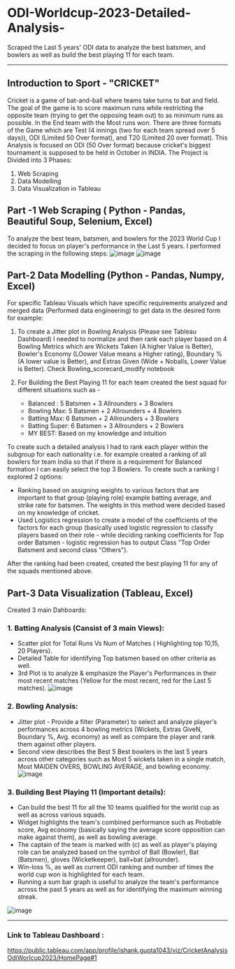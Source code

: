 # ODI-Worldcup-2023-Detailed-Analysis-
Scraped the Last 5 years' ODI data to analyze the best batsmen, and bowlers as well as build the best playing 11 for each team.

----

## Introduction to Sport - "CRICKET"
Cricket is a game of bat-and-ball where teams take turns to bat and field. The goal of the game is to score maximum runs while restricting the opposite team (trying to
get the opposing team out) to as minimum runs as possible. In the End team with the Most runs won. There are three formats of the Game which are Test (4 innings (two for each team spread over 5 days)), ODI (Limited 50 Over format), and T20 (Limited 20 over format).
This Analysis is focused on ODI (50 Over format) because cricket's biggest tournament is supposed to be held in October in INDIA.
The Project is Divided into 3 Phases:
1. Web Scraping
2. Data Modelling
3. Data Visualization in Tableau

## Part -1  Web Scraping ( Python - Pandas, Beautiful Soup, Selenium, Excel)
To analyze the best team, batsmen, and bowlers for the 2023 World Cup I decided to focus on player's performance in the Last 5 years. 
I performed the scraping in the following steps:
![image](https://github.com/ishankcode/ODI-Worldcup-2023-Detailed-Analysis-/assets/66678343/17ce42cd-cb66-49bf-b851-acfd49649b50)
![image](https://github.com/ishankcode/ODI-Worldcup-2023-Detailed-Analysis-/assets/66678343/ecf5b9f9-6fbb-4c49-bfb3-6584933d53cf)

## Part-2 Data Modelling (Python - Pandas, Numpy, Excel)
For specific Tableau Visuals which have specific requirements analyzed and merged data (Performed data engineering) to get data in the desired form for example:
1. To create a Jitter plot in Bowling Analysis (Please see Tableau Dashboard) I needed to normalize and then rank each player based on 4 Bowling Metrics which are
Wickets Taken (A higher Value is Better), Bowler's Economy (LOower Value means a Higher rating), Boundary % (A lower value is Better), and Extras Given (Wide + Noballs,
Lower Value is Better). Check Bowling_scorecard_modify notebook

2. For Building the Best Playing 11 for each team created the best squad for different situations such as -
   - Balanced : 5 Batsmen + 3 Allrounders + 3 Bowlers
   - Bowling Max: 5 Batsmen + 2 Allrounders + 4 Bowlers
   - Batting Max: 6 Batsmen + 2 Allrounders + 3 Bowlers
   - Batting Super: 6 Batsmen + 3 Allrounders + 2 Bowlers
   - MY BEST: Based on my knowledge and intuition
  
To create such a detailed analysis I had to rank each player within the subgroup for each nationality i.e. for example created a ranking of all bowlers for team India so that if there is a requirement for Balanced formation I can easily select the top 3 Bowlers.
To create such a ranking I explored 2 options:
- Ranking based on assigning weights to various factors that are important to that group (playing role) example batting average, and strike rate for batsmen. The weights in this method were decided based on my knowledge of cricket.
- Used Logistics regression to create a model of the coefficients of the factors for each group (basically used logistic regression to classify players based on their role - while deciding ranking coefficients for Top order Batsmen - logistic regression has to output Class "Top Order Batsment and second class "Others").

After the ranking had been created, created the best playing 11 for any of the squads mentioned above.

## Part-3 Data Visualization (Tableau, Excel)
Created 3 main Dahboards:
### 1. Batting Analysis (Cansist of 3 main Views):
   - Scatter plot for Total Runs Vs Num of Matches ( Highlighting top 10,15, 20 Players).
   - Detailed Table for identifying Top batsmen based on other criteria as well.
   - 3rd Plot is to analyze & emphasize the Player's Performances in their most recent matches (Yellow for the most recent, red for the Last 5 matches).
![image](https://github.com/ishankcode/ODI-Worldcup-2023-Detailed-Analysis-/assets/66678343/19ca2f89-e649-4266-909e-f823ecd5143d)


### 2. Bowling Analysis:
  - Jitter plot - Provide a filter (Parameter) to select and analyze player's performances across 4 bowling metrics (Wickets, Extras GiveN, Boundary %, Avg. economy) as well as compare the player and rank them against other players.
  - Second view describes the Best 5 Best bowlers in the last 5 years across other categories such as Most 5 wickets taken in a single match, Most MAIDEN OVERS, BOWLING AVERAGE, and bowling economy.
![image](https://github.com/ishankcode/ODI-Worldcup-2023-Detailed-Analysis-/assets/66678343/4e4fcf80-b80a-4cf0-98cd-437eae5a44bf)


### 3. Building Best Playing 11 (Important details):
  -  Can build the best 11 for all the 10 teams qualified for the world cup as well as across various squads.
  -  Widget highlights the team's combined performance such as Probable score, Avg economy (basically saying the average score opposition can make against them), as well as bowling average.
  -  The captain of the team is marked with (c) as well as player's playing role can be analyzed based on the symbol of Ball (Bowler), Bat (Batsmen), gloves (Wicketkeeper), ball+bat (allrounder).
  -  Win-loss %, as well as current ODI ranking and number of times the world cup won is highlighted for each team.
  - Running a sum bar graph is useful to analyze the team's performance across the past 5 years as well as for identifying the maximum winning streak.

![image](https://github.com/ishankcode/ODI-Worldcup-2023-Detailed-Analysis-/assets/66678343/04e2fcb0-e3be-49c9-be4c-c8a59bdb6137)

-----
### Link to Tableau Dashboard :
https://public.tableau.com/app/profile/ishank.gupta1043/viz/CricketAnalysisOdiWorlcup2023/HomePage#1

  
